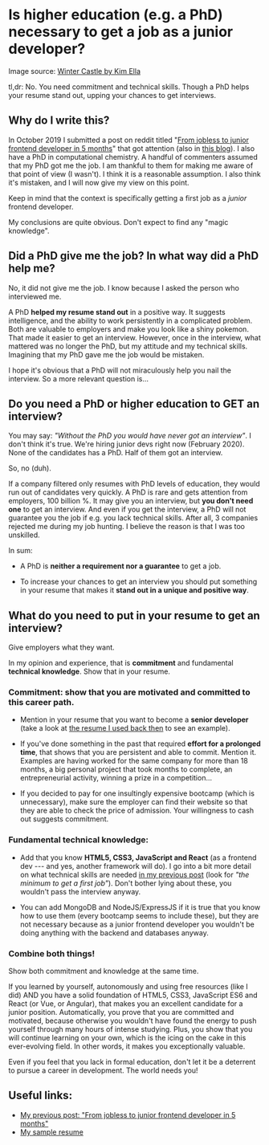# Is higher education (e.g. a PhD) necessary to get a job as a junior developer?

Image source: [Winter Castle by Kim Ella](https://www.artstation.com/artwork/d61mJ)

tl,dr: No. You need commitment and technical skills. Though a PhD helps your resume stand out, upping your chances to get interviews.





## Why do I write this?


In October 2019 I submitted a post on reddit titled "[From jobless to junior frontend developer in 5 months](http://bit.ly/2SLTVZl)" that got attention (also in [this blog](https://www.luis-martinez.net/from-jobless-to-junior-frontend-developer-in-5-months/)). I also have a PhD in computational chemistry. A handful of commenters assumed that my PhD got me the job. I am thankful to them for making me aware of that point of view (I wasn't). I think it is a reasonable assumption. I also think it's mistaken, and I will now give my view on this point.

Keep in mind that the context is specifically getting a first job as a *junior* frontend developer.

My conclusions are quite obvious. Don't expect to find any "magic knowledge".






## Did a PhD give me the job? In what way did a PhD help me?


No, it did not give me the job. I know because I asked the person who interviewed me.

A PhD **helped my resume stand out** in a positive way. It suggests intelligence, and the ability to work persistently in a complicated problem. Both are valuable to employers and make you look like a shiny pokemon. That made it easier to get an interview. However, once in the interview, what mattered was no longer the PhD, but my attitude and my technical skills. Imagining that my PhD gave me the job would be mistaken.

I hope it's obvious that a PhD will not miraculously help you nail the interview. So a more relevant question is...





## Do you need a PhD or higher education to GET an interview?


You may say: *"Without the PhD you would have never got an interview"*. I don't think it's true. We're hiring junior devs right now (February 2020). None of the candidates has a PhD. Half of them got an interview.

So, no (duh).

If a company filtered only resumes with PhD levels of education, they would run out of candidates very quickly. A PhD is rare and gets attention from employers, 100 billion %. It may give you an interview, but **you don't need one** to get an interview. And even if you get the interview, a PhD will not guarantee you the job if e.g. you lack technical skills. After all, 3 companies rejected me during my job hunting. I believe the reason is that I was too unskilled.

In sum:

- A PhD is **neither a requirement nor a guarantee** to get a job.

- To increase your chances to get an interview you should put something in your resume that makes it **stand out in a unique and positive way**.






## What do you need to put in your resume to get an interview?


Give employers what they want.

In my opinion and experience, that is **commitment** and fundamental **technical knowledge**. Show that in your resume.



### Commitment: show that you are motivated and committed to this career path.


- Mention in your resume that you want to become a **senior developer** (take a look at [the resume I used back then](http://bit.ly/38wlTPF) to see an example).

- If you've done something in the past that required **effort for a prolonged time**, that shows that you are persistent and able to commit. Mention it. Examples are having worked for the same company for more than 18 months, a big personal project that took months to complete, an entrepreneurial activity, winning a prize in a competition...

- If you decided to pay for one insultingly expensive bootcamp (which is unnecessary), make sure the employer can find their website so that they are able to check the price of admission. Your willingness to cash out suggests commitment.



### Fundamental technical knowledge:


- Add that you know **HTML5, CSS3, JavaScript and React** (as a frontend dev --- and yes, another framework will do). I go into a bit more detail on what technical skills are needed [in my previous post](http://bit.ly/2SLTVZl) (look for *"the minimum to get a first job"*). Don't bother lying about these, you wouldn't pass the interview anyway.

- You can add MongoDB and NodeJS/ExpressJS if it is true that you know how to use them (every bootcamp seems to include these), but they are not necessary because as a junior frontend developer you wouldn't be doing anything with the backend and databases anyway.



### Combine both things!


Show both commitment and knowledge at the same time.

If you learned by yourself, autonomously and using free resources (like I did) AND you have a solid foundation of HTML5, CSS3, JavaScript ES6 and React (or Vue, or Angular), that makes you an excellent candidate for a junior position. Automatically, you prove that you are committed and motivated, because otherwise you wouldn't have found the energy to push yourself through many hours of intense studying. Plus, you show that you will continue learning on your own, which is the icing on the cake in this ever-evolving field. In other words, it makes you exceptionally valuable.




Even if you feel that you lack in formal education, don't let it be a deterrent to pursue a career in development. The world needs you!



## Useful links:


- [My previous post: "From jobless to junior frontend developer in 5 months"](https://www.luis-martinez.net/from-jobless-to-junior-frontend-developer-in-5-months/)
- [My sample resume](http://bit.ly/38wlTPF)